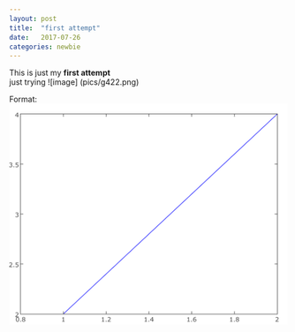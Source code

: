 ```yaml
---
layout: post
title:  "first attempt"
date:   2017-07-26 
categories: newbie
---
```


This is just my **first attempt**
<br>
just trying 
![image] (pics/g422.png)

Format: ![Alt Text](/pics/g422.png)
